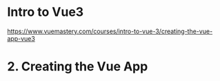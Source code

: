 # Intro to Vue3

https://www.vuemastery.com/courses/intro-to-vue-3/creating-the-vue-app-vue3

# 2. Creating the Vue App

